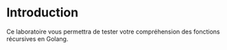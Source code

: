 # Introduction

Ce laboratoire vous permettra de tester votre compréhension des fonctions récursives en Golang.
